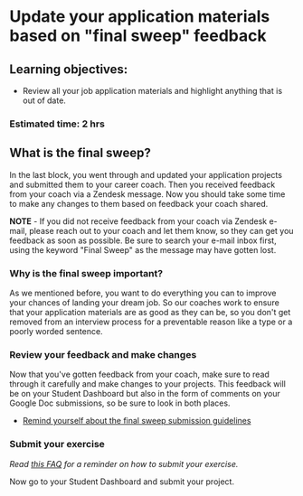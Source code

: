 # Update your application materials based on "final sweep" feedback

## Learning objectives:

- Review all your job application materials and highlight anything that is out of date.

### **Estimated time**: 2 hrs

## What is the final sweep?

In the last block, you went through and updated your application projects and submitted them to your career coach. Then you received feedback from your coach via a Zendesk message. Now you should take some time to make any changes to them based on feedback your coach shared. 

**NOTE** - If you did not receive feedback from your coach via Zendesk e-mail, please reach out to your coach and let them know, so they can get you feedback as soon as possible. Be sure to search your e-mail inbox first, using the keyword "Final Sweep" as the message may have gotten lost. 

### Why is the final sweep important?

As we mentioned before, you want to do everything you can to improve your chances of landing your dream job. So our coaches work to ensure that your application materials are as good as they can be, so you don't get removed from an interview process for a preventable reason like a type or a poorly worded sentence. 

### Review your feedback and make changes

Now that you've gotten feedback from your coach, make sure to read through it carefully and make changes to your projects. This feedback will be on your Student Dashboard but also in the form of comments on your Google Doc submissions, so be sure to look in both places. 

- [Remind yourself about the final sweep submission guidelines](https://github.com/microverseinc/curriculum-professional-skills/blob/main/job-search/final-sweep.md)

### Submit your exercise

*Read [this FAQ](https://microverse.zendesk.com/hc/en-us/articles/360061344234) for a reminder on how to submit your exercise.* 

Now go to your Student Dashboard and submit your project.
